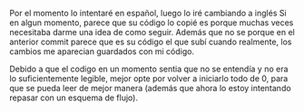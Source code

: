 Por el momento lo intentaré en español, luego lo iré cambiando a inglés
Si en algun momento, parece que su código lo copié es porque muchas veces necesitaba darme una idea de como seguir. Además que no se porque en el anterior commit parece que es su código el que subí cuando realmente, los cambios me aparecian guardados con mi código.

Debido a que el codigo en un momento sentia que no se entendía y no era lo suficientemente legible, mejor opte por volver a iniciarlo todo de 0, para que se pueda leer de mejor manera (además que ahora lo estoy intentando repasar con un esquema de flujo).